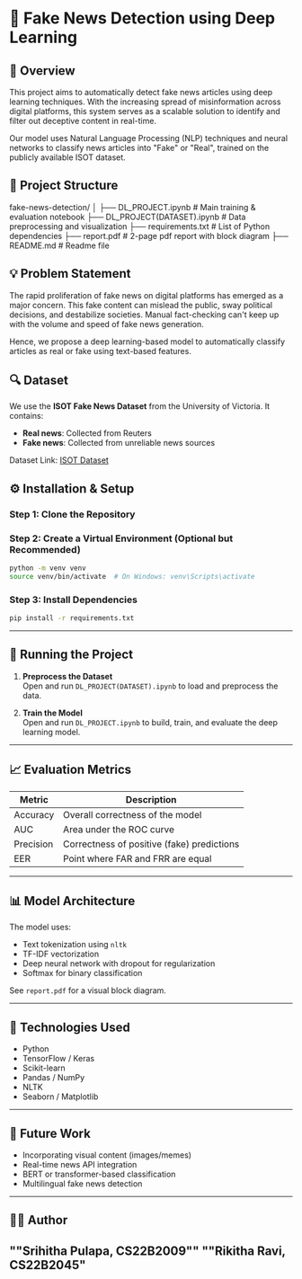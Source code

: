 # 📰 Fake News Detection using Deep Learning

## 📖 Overview
This project aims to automatically detect fake news articles using deep learning techniques. With the increasing spread of misinformation across digital platforms, this system serves as a scalable solution to identify and filter out deceptive content in real-time.

Our model uses Natural Language Processing (NLP) techniques and neural networks to classify news articles into "Fake" or "Real", trained on the publicly available ISOT dataset.

## 📂 Project Structure

fake-news-detection/
│
├── DL_PROJECT.ipynb              # Main training & evaluation notebook
├── DL_PROJECT(DATASET).ipynb     # Data preprocessing and visualization
├── requirements.txt              # List of Python dependencies
├── report.pdf                    # 2-page pdf report with block diagram
├── README.md                     # Readme file

## 💡 Problem Statement
The rapid proliferation of fake news on digital platforms has emerged as a major concern. This fake content can mislead the public, sway political decisions, and destabilize societies. Manual fact-checking can't keep up with the volume and speed of fake news generation.

Hence, we propose a deep learning-based model to automatically classify articles as real or fake using text-based features.


## 🔍 Dataset
We use the **ISOT Fake News Dataset** from the University of Victoria. It contains:
- **Real news**: Collected from Reuters
- **Fake news**: Collected from unreliable news sources

Dataset Link: [ISOT Dataset](https://onlineacademiccommunity.uvic.ca/isot/2022/11/27/fake-news-detection-datasets/)

## ⚙️ Installation & Setup

### Step 1: Clone the Repository
### Step 2: Create a Virtual Environment (Optional but Recommended)
```bash
python -m venv venv
source venv/bin/activate  # On Windows: venv\Scripts\activate
```

### Step 3: Install Dependencies
```bash
pip install -r requirements.txt
```

---

## 🚀 Running the Project

1. **Preprocess the Dataset**  
   Open and run `DL_PROJECT(DATASET).ipynb` to load and preprocess the data.

2. **Train the Model**  
   Open and run `DL_PROJECT.ipynb` to build, train, and evaluate the deep learning model.

---

## 📈 Evaluation Metrics

| Metric      | Description                                |
|-------------|--------------------------------------------|
| Accuracy    | Overall correctness of the model           |
| AUC         | Area under the ROC curve                   |
| Precision   | Correctness of positive (fake) predictions |
| EER         | Point where FAR and FRR are equal          |

---

## 📊 Model Architecture
The model uses:
- Text tokenization using `nltk`
- TF-IDF vectorization
- Deep neural network with dropout for regularization
- Softmax for binary classification

See `report.pdf` for a visual block diagram.

---

## 🧠 Technologies Used

- Python
- TensorFlow / Keras
- Scikit-learn
- Pandas / NumPy
- NLTK
- Seaborn / Matplotlib

---

## 📌 Future Work
- Incorporating visual content (images/memes)
- Real-time news API integration
- BERT or transformer-based classification
- Multilingual fake news detection

---

## 🧑‍💻 Author
""Srihitha Pulapa, CS22B2009""
""Rikitha Ravi, CS22B2045"
---
